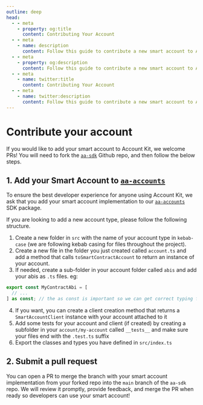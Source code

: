 ```yaml
---
outline: deep
head:
  - - meta
    - property: og:title
      content: Contributing Your Account
  - - meta
    - name: description
      content: Follow this guide to contribute a new smart account to Account Kit documentation.
  - - meta
    - property: og:description
      content: Follow this guide to contribute a new smart account to Account Kit documentation.
  - - meta
    - name: twitter:title
      content: Contributing Your Account
  - - meta
    - name: twitter:description
      content: Follow this guide to contribute a new smart account to Account Kit documentation.
---
```


# Contribute your account

If you would like to add your smart account to Account Kit, we welcome PRs! You will need to fork the [`aa-sdk`](https://github.com/alchemyplatform/aa-sdk) Github repo, and then follow the below steps.

## 1. Add your Smart Account to [`aa-accounts`](https://github.com/alchemyplatform/aa-sdk/tree/main/packages/accounts)

To ensure the best developer experience for anyone using Account Kit, we ask that you add your smart account implementation to our [`aa-accounts`](https://github.com/alchemyplatform/aa-sdk/tree/main/packages/accounts) SDK package.

If you are looking to add a new account type, please follow the following structure.

1. Create a new folder in `src` with the name of your account type in `kebab-case` (we are following kebab casing for files throughout the project).
2. Create a new file in the folder you just created called `account.ts` and add a method that calls `toSmartContractAccount` to return an instance of your account.
3. If needed, create a sub-folder in your account folder called `abis` and add your abis as `.ts` files. eg:

```ts
export const MyContractAbi = [
  // ...
] as const; // the as const is important so we can get correct typing from viem
```

4. If you want, you can create a client creation method that returns a `SmartAccountClient` instance with your account attached to it
5. Add some tests for your account and client (if created) by creating a subfolder in your `account/my-account` called `__tests__` and make sure your files end with the `.test.ts` suffix
6. Export the classes and types you have defined in `src/index.ts`

## 2. Submit a pull request

You can open a PR to merge the branch with your smart account implementation from your forked repo into the `main` branch of the `aa-sdk` repo. We will review it promptly, provide feedback, and merge the PR when ready so developers can use your smart account!
